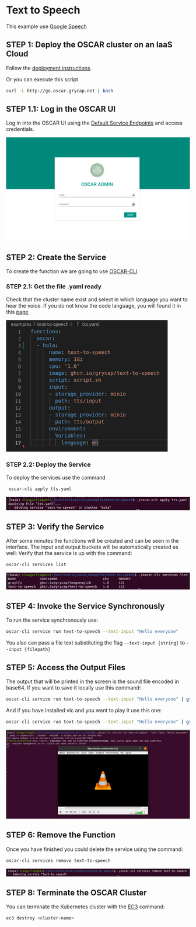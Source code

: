 # Text to Speech

This example use [Google Speech](https://pypi.org/project/google-speech/)


## STEP 1: Deploy the OSCAR cluster on an IaaS Cloud


Follow the [deployment instructions](https://o-scar.readthedocs.io/en/latest/deploy.html).

Or you can execute this script
```sh
curl -L http://go.oscar.grycap.net | bash
```


## STEP 1.1: Log in the OSCAR UI

Log in into the OSCAR UI using the [Default Service Endpoints](https://o-scar.readthedocs.io/en/latest/usage.html#default-service-endpoints) and access credentials.

![01-oscar-login.png](img/01-oscar-login.png)

## STEP 2: Create the Service

To create the function we are going to use [OSCAR-CLI](https://docs.oscar.grycap.net/oscar-cli/)


### STEP 2.1: Get the file .yaml ready

Check that the cluster name exist and select in which language you want to hear the voice. If you do not know the code language, you will found it in this [page](https://www.andiamo.co.uk/resources/iso-language-codes/)

![01-oscar-yamlfile.png](img/01-oscar-yamlfile.png)


### STEP 2.2: Deploy the Service

To deploy the services use the command
```sh
 oscar-cli apply tts.yaml
```
![02-oscar-apply.png](img/02-oscar-apply.png)



## STEP 3: Verify the Service

After some minutes the functions will be created and can be seen in the interface. The input and output buckets will be automatically created as well:
Verify that the service is up with the command:

```sh
oscar-cli services list
```

![03-oscar-checkServices.png](img/03-oscar-checkServices.png)





## STEP 4: Invoke the Service Synchronously

To run the service synchronously use:

```sh
oscar-cli service run text-to-speech --text-input "Hello everyone"
```

You also can pass a file text substituting the flag `--text-input {string}` to `--input {filepath}`





## STEP 5: Access the Output Files

The output that will be printed in the screen is the sound file encoded in base64. If you want to save it locally use this command:
```sh
oscar-cli service run text-to-speech --text-input "Hello everyone" | grep -v supervisor | base64 --decode  > output.mp3
```

And if you have installed vlc and you want to play it use this one:
```sh
oscar-cli service run text-to-speech --text-input "Hello everyone" | grep -v supervisor | base64 --decode  > output.mp3 && vlc output.mp3
```

![04-oscar-run.png](img/04-oscar-run.png)





## STEP 6: Remove the Function


Once you have finished you could delete the service using the command:

```sh
oscar-cli services remove text-to-speech
```

![05-oscar-remove.png](img/05-oscar-remove.png)


## STEP 8: Terminate the OSCAR Cluster

You can terminate the Kubernetes cluster with the [EC3](https://github.com/grycap/ec3) command:

```sh
ec3 destroy <cluster-name>
```


